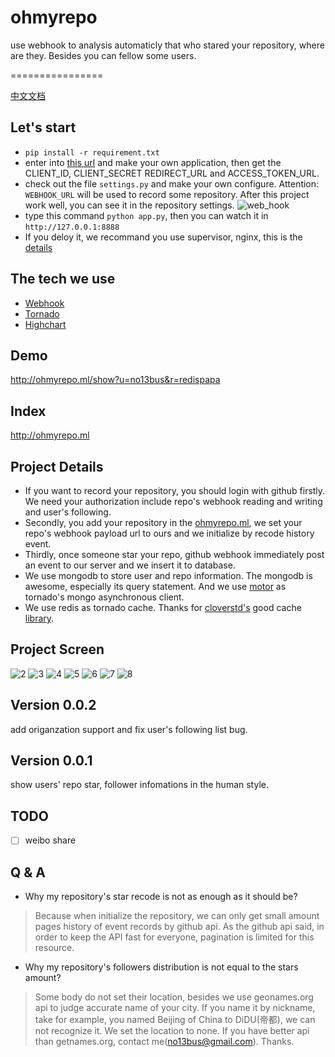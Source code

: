 # ohmyrepo
use webhook to analysis automaticly that who stared your repository, where are they. Besides you can fellow some users. 

================

[中文文档](https://github.com/no13bus/ohmyrepo/blob/master/README_CN.md)

## Let's start
- `pip install -r requirement.txt`
- enter into [this url](https://github.com/settings/applications) and make your own application, then get the CLIENT_ID, CLIENT_SECRET REDIRECT_URL and ACCESS_TOKEN_URL.
- check out the file `settings.py` and make your own configure. Attention: `WEBHOOK_URL` will be used to record some repository. After this project work well, you can see it in the repository settings.
![web_hook](https://raw.githubusercontent.com/no13bus/ohmyrepo/master/screen/1.png)
- type this command `python app.py`, then you can watch it in `http://127.0.0.1:8888`
- If you deloy it, we recommand you use supervisor, nginx, this is the [details](http://www.tornadoweb.org/en/stable/guide/running.html?highlight=deploy)

## The tech we use
- [Webhook](https://developer.github.com/v3/orgs/hooks/)
- [Tornado](https://github.com/tornadoweb/tornado)
- [Highchart](http://www.highcharts.com/)

## Demo
http://ohmyrepo.ml/show?u=no13bus&r=redispapa

## Index
http://ohmyrepo.ml

## Project Details
- If you want to record your repository, you should login with github firstly. We need your authorization include repo's webhook reading and writing and user's following.
- Secondly, you add your repository in the [ohmyrepo.ml](http://ohmyrepo.ml), we set your repo's webhook payload url to ours and we initialize by recode history event.
- Thirdly, once someone star your repo, github webhook immediately post an event to our server and we insert it to database.
- We use mongodb to store user and repo information. The mongodb is awesome, especially its query statement. And we use [motor](https://github.com/mongodb/motor) as tornado's mongo asynchronous client.
- We use redis as tornado cache. Thanks for [cloverstd's](https://github.com/cloverstd) good cache [library](https://gist.github.com/cloverstd/10712505).


## Project Screen
![2](https://raw.githubusercontent.com/no13bus/ohmyrepo/master/screen/2.png)
![3](https://raw.githubusercontent.com/no13bus/ohmyrepo/master/screen/3.png)
![4](https://raw.githubusercontent.com/no13bus/ohmyrepo/master/screen/4.png)
![5](https://raw.githubusercontent.com/no13bus/ohmyrepo/master/screen/5.png)
![6](https://raw.githubusercontent.com/no13bus/ohmyrepo/master/screen/6.png)
![7](https://raw.githubusercontent.com/no13bus/ohmyrepo/master/screen/7.png)
![8](https://raw.githubusercontent.com/no13bus/ohmyrepo/master/screen/8.png)


## Version 0.0.2
add origanzation support and fix user's following list bug.

## Version 0.0.1
show users' repo star, follower infomations in the human style.

## TODO
- [ ] weibo share


## Q & A
- Why my repository's star recode is not as enough as it should be?
> Because when initialize the repository, we can only get small amount pages history of event records by github api. As the github api said, in order to keep the API fast for everyone, pagination is limited for this resource.
- Why my repository's followers distribution is not equal to the stars amount?
> Some body do not set their location, besides we use geonames.org api to judge accurate name of your city. If you name it by nickname, take for example, you named Beijing of China to DiDU(帝都), we can not recognize it. We set the location to none. If you have better api than getnames.org, contact me(no13bus@gmail.com). Thanks.

